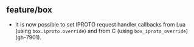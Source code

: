 ## feature/box

* It is now possible to set IPROTO request handler callbacks from Lua (using
  `box.iproto.override`) and from C (using `box_iproto_override`) (gh-7901).
